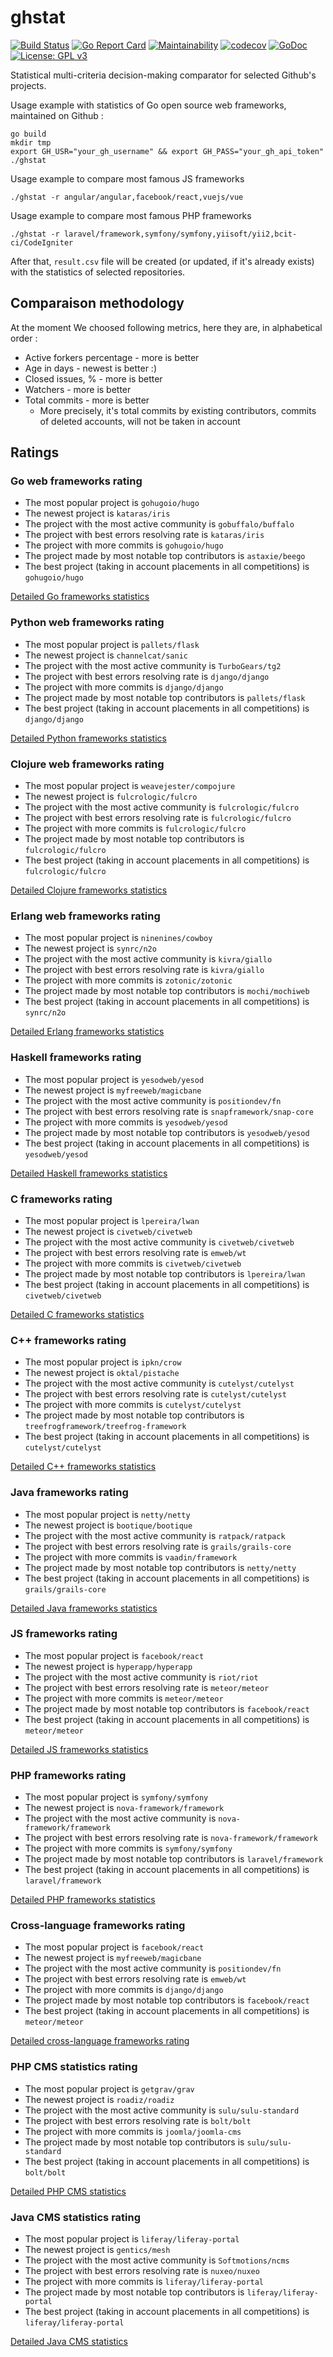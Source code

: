 # ghstat

[![Build Status](https://travis-ci.org/fedir/ghstat.svg?branch=master)](https://travis-ci.org/fedir/ghstat)
[![Go Report Card](https://goreportcard.com/badge/github.com/fedir/ghstat)](https://goreportcard.com/report/github.com/fedir/ghstat)
[![Maintainability](https://api.codeclimate.com/v1/badges/572b4413f5c5ebf49e36/maintainability)](https://codeclimate.com/github/fedir/go-github-statistics/maintainability)
[![codecov](https://codecov.io/gh/fedir/ghstat/branch/master/graph/badge.svg)](https://codecov.io/gh/fedir/ghstat)
[![GoDoc](https://godoc.org/github.com/fedir/ghstat?status.svg)](https://godoc.org/github.com/fedir/ghstat)
[![License: GPL v3](https://img.shields.io/badge/License-GPL%20v3-blue.svg)](https://www.gnu.org/licenses/gpl-3.0)

Statistical multi-criteria decision-making comparator for selected Github's projects.

Usage example with statistics of Go open source web frameworks, maintained on Github :

    go build
    mkdir tmp
    export GH_USR="your_gh_username" && export GH_PASS="your_gh_api_token"
    ./ghstat

Usage example to compare most famous JS frameworks

    ./ghstat -r angular/angular,facebook/react,vuejs/vue

Usage example to compare most famous PHP frameworks

    ./ghstat -r laravel/framework,symfony/symfony,yiisoft/yii2,bcit-ci/CodeIgniter

After that, `result.csv` file will be created (or updated, if it's already exists) with the statistics of selected repositories.

## Comparaison methodology

At the moment We choosed following metrics, here they are, in alphabetical order :

* Active forkers percentage - more is better
* Age in days - newest is better :)
* Closed issues, % - more is better
* Watchers - more is better
* Total commits - more is better
  * More precisely, it's total commits by existing contributors, commits of deleted accounts, will not be taken in account

## Ratings

### Go web frameworks rating

* The most popular project is `gohugoio/hugo`
* The newest project is `kataras/iris`
* The project with the most active community is `gobuffalo/buffalo`
* The project with best errors resolving rate is `kataras/iris`
* The project with more commits is `gohugoio/hugo`
* The project made by most notable top contributors is `astaxie/beego`
* The best project (taking in account placements in all competitions) is `gohugoio/hugo`

[Detailed Go frameworks statistics](https://github.com/fedir/ghstat/blob/master/stats/go_frameworks.csv)

### Python web frameworks rating

* The most popular project is `pallets/flask`
* The newest project is `channelcat/sanic`
* The project with the most active community is `TurboGears/tg2`
* The project with best errors resolving rate is `django/django`
* The project with more commits is `django/django`
* The project made by most notable top contributors is `pallets/flask`
* The best project (taking in account placements in all competitions) is `django/django`

[Detailed Python frameworks statistics](https://github.com/fedir/ghstat/blob/master/stats/python_frameworks.csv)

### Clojure web frameworks rating

* The most popular project is `weavejester/compojure`
* The newest project is `fulcrologic/fulcro`
* The project with the most active community is `fulcrologic/fulcro`
* The project with best errors resolving rate is `fulcrologic/fulcro`
* The project with more commits is `fulcrologic/fulcro`
* The project made by most notable top contributors is `fulcrologic/fulcro`
* The best project (taking in account placements in all competitions) is `fulcrologic/fulcro`

[Detailed Clojure frameworks statistics](https://github.com/fedir/ghstat/blob/master/stats/clojure_frameworks.csv)

### Erlang web frameworks rating

* The most popular project is `ninenines/cowboy`
* The newest project is `synrc/n2o`
* The project with the most active community is `kivra/giallo`
* The project with best errors resolving rate is `kivra/giallo`
* The project with more commits is `zotonic/zotonic`
* The project made by most notable top contributors is `mochi/mochiweb`
* The best project (taking in account placements in all competitions) is `synrc/n2o`

[Detailed Erlang frameworks statistics](https://github.com/fedir/ghstat/blob/master/stats/erlang_frameworks.csv)

### Haskell frameworks rating

* The most popular project is `yesodweb/yesod`
* The newest project is `myfreeweb/magicbane`
* The project with the most active community is `positiondev/fn`
* The project with best errors resolving rate is `snapframework/snap-core`
* The project with more commits is `yesodweb/yesod`
* The project made by most notable top contributors is `yesodweb/yesod`
* The best project (taking in account placements in all competitions) is `yesodweb/yesod`

[Detailed Haskell frameworks statistics](https://github.com/fedir/ghstat/blob/master/stats/haskell_frameworks.csv)

### C frameworks rating

* The most popular project is `lpereira/lwan`
* The newest project is `civetweb/civetweb`
* The project with the most active community is `civetweb/civetweb`
* The project with best errors resolving rate is `emweb/wt`
* The project with more commits is `civetweb/civetweb`
* The project made by most notable top contributors is `lpereira/lwan`
* The best project (taking in account placements in all competitions) is `civetweb/civetweb`

[Detailed C frameworks statistics](https://github.com/fedir/ghstat/blob/master/stats/c_frameworks.csv)

### C++ frameworks rating

* The most popular project is `ipkn/crow`
* The newest project is `oktal/pistache`
* The project with the most active community is `cutelyst/cutelyst`
* The project with best errors resolving rate is `cutelyst/cutelyst`
* The project with more commits is `cutelyst/cutelyst`
* The project made by most notable top contributors is `treefrogframework/treefrog-framework`
* The best project (taking in account placements in all competitions) is `cutelyst/cutelyst`

[Detailed C++ frameworks statistics](https://github.com/fedir/ghstat/blob/master/stats/cpp_frameworks.csv)

### Java frameworks rating

* The most popular project is `netty/netty`
* The newest project is `bootique/bootique`
* The project with the most active community is `ratpack/ratpack`
* The project with best errors resolving rate is `grails/grails-core`
* The project with more commits is `vaadin/framework`
* The project made by most notable top contributors is `netty/netty`
* The best project (taking in account placements in all competitions) is `grails/grails-core`

[Detailed Java frameworks statistics](https://github.com/fedir/ghstat/blob/master/stats/java_frameworks.csv)

### JS frameworks rating

* The most popular project is `facebook/react`
* The newest project is `hyperapp/hyperapp`
* The project with the most active community is `riot/riot`
* The project with best errors resolving rate is `meteor/meteor`
* The project with more commits is `meteor/meteor`
* The project made by most notable top contributors is `facebook/react`
* The best project (taking in account placements in all competitions) is `meteor/meteor`

[Detailed JS frameworks statistics](https://github.com/fedir/ghstat/blob/master/stats/js_frameworks.csv)

### PHP frameworks rating

* The most popular project is `symfony/symfony`
* The newest project is `nova-framework/framework`
* The project with the most active community is `nova-framework/framework`
* The project with best errors resolving rate is `nova-framework/framework`
* The project with more commits is `symfony/symfony`
* The project made by most notable top contributors is `laravel/framework`
* The best project (taking in account placements in all competitions) is `laravel/framework`

[Detailed PHP frameworks statistics](https://github.com/fedir/ghstat/blob/master/stats/php_frameworks.csv)

### Cross-language frameworks rating

* The most popular project is `facebook/react`
* The newest project is `myfreeweb/magicbane`
* The project with the most active community is `positiondev/fn`
* The project with best errors resolving rate is `emweb/wt`
* The project with more commits is `django/django`
* The project made by most notable top contributors is `facebook/react`
* The best project (taking in account placements in all competitions) is `meteor/meteor`

[Detailed cross-language frameworks rating](https://github.com/fedir/ghstat/blob/master/stats/all_frameworks.csv)

### PHP CMS statistics rating

* The most popular project is `getgrav/grav`
* The newest project is `roadiz/roadiz`
* The project with the most active community is `sulu/sulu-standard`
* The project with best errors resolving rate is `bolt/bolt`
* The project with more commits is `joomla/joomla-cms`
* The project made by most notable top contributors is `sulu/sulu-standard`
* The best project (taking in account placements in all competitions) is `bolt/bolt`

[Detailed PHP CMS statistics](https://github.com/fedir/ghstat/blob/master/stats/php_cms.csv)

### Java CMS statistics rating

* The most popular project is `liferay/liferay-portal`
* The newest project is `gentics/mesh`
* The project with the most active community is `Softmotions/ncms`
* The project with best errors resolving rate is `nuxeo/nuxeo`
* The project with more commits is `liferay/liferay-portal`
* The project made by most notable top contributors is `liferay/liferay-portal`
* The best project (taking in account placements in all competitions) is `liferay/liferay-portal`

[Detailed Java CMS statistics](https://github.com/fedir/ghstat/blob/master/stats/java_cms.csv)